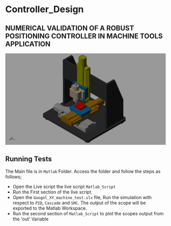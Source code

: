 # Controller_Design
NUMERICAL VALIDATION OF A ROBUST POSITIONING CONTROLLER IN MACHINE TOOLS APPLICATION
---
![Image](./[00]_Misc/image.png)


## Running Tests

The Main file is in `Matlab` Folder. Access the folder and follow the steps as follows;

- Open the Live script the live script `Matlab_Script`
- Run the First section of the live script.
- Open the `Googol_XY_machine_test.slx` file, Run the simulation with respect to `PID`, `Cascade` and `SMC`. The output of the scope will be exported to the Matlab Workspace.
- Run the second section of `Matlab_Script` to plot the scopes output  from the 'out' Variable

